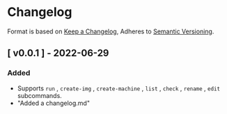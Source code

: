 # Changelog

Format is based on [Keep a Changelog](https://keepachangelog.com/en/1.0.0/),
Adheres to [Semantic Versioning](https://semver.org/spec/v2.0.0.html).

## [ v0.0.1 ] - 2022-06-29
### Added
- Supports `run` , `create-img` , `create-machine` , `list` , `check` , `rename` , `edit` subcommands.
- "Added a changelog.md"

